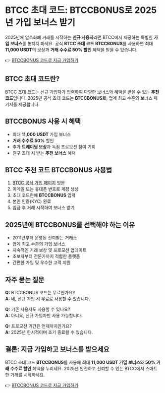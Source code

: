 
<h1>BTCC 초대 코드: BTCCBONUS로 2025년 가입 보너스 받기</h1>
<p>2025년에 암호화폐 거래를 시작하는 <strong>신규 사용자</strong>라면 BTCC에서 제공하는 특별한 <strong>가입 보너스</strong>를 놓치지 마세요. 공식 <strong>BTCC 초대 코드</strong> <strong>BTCCBONUS</strong>를 사용하면 최대 <strong>11,000 USDT</strong>의 보상과 <strong>거래 수수료 50% 할인</strong> 혜택을 받을 수 있습니다.</p>
<p>👉 <a href="https://www.btcc.com/en-US/register?inviteCode=BTCCBONUS&utm_source=kol&kol_link=9303" target="_blank">BTCCBONUS 코드로 지금 가입하기</a></p>
<img src="https://images.mirror-media.xyz/publication-images/PRL-6M0yOdJzklqdBbh-B.png?height=960&amp;width=1920" decoding="async" data-nimg="fill" class="css-xah9so" style="position: absolute; inset: 0px; box-sizing: border-box; padding: 0px; border: none; margin: auto; display: block; width: 0px; height: 0px; min-width: 100%; max-width: 100%; min-height: 100%; max-height: 100%;">
<h2>BTCC 초대 코드란?</h2>
<p>BTCC 초대 코드는 신규 가입자가 입력하여 다양한 보너스와 혜택을 받을 수 있는 <strong>추천 코드</strong>입니다. 2025년 공식 초대 코드는 <strong>BTCCBONUS</strong>로, 업계 최고 수준의 보너스 패키지를 제공합니다.</p>
<h2>BTCCBONUS 사용 시 혜택</h2>
<ul>
<li>최대 <strong>11,000 USDT</strong> 가입 보너스</li>
<li><strong>거래 수수료 50%</strong> 할인</li>
<li>추가 <strong>트레이딩 보상</strong>과 독점 프로모션 참여 기회</li>
<li>친구 초대 시 받는 <strong>추천 보너스</strong> 혜택</li>
</ul>
<h2>BTCC 추천 코드 BTCCBONUS 사용법</h2>
<ol>
<li><a href="https://www.btcc.com/en-US/register?inviteCode=BTCCBONUS&utm_source=kol&kol_link=9303" target="_blank">BTCC 공식 가입 페이지</a> 방문</li>
<li>이메일 또는 휴대폰 번호로 계정 생성</li>
<li>초대 코드란에 <strong>BTCCBONUS</strong> 입력</li>
<li>본인 인증(KYC) 완료</li>
<li>입금 후 거래 시작하여 보너스 받기</li>
</ol>
<h2>2025년에 BTCCBONUS를 선택해야 하는 이유</h2>
<ul>
<li>2011년부터 운영된 신뢰받는 거래소</li>
<li>업계 최고 수준의 가입 보너스</li>
<li>지속적인 거래 보상 및 프로모션 업데이트</li>
<li>초보자부터 전문가까지 적합한 플랫폼</li>
<li>간편한 가입 및 우수한 고객 지원</li>
</ul>
<h2>자주 묻는 질문</h2>
<p><strong>Q:</strong> BTCCBONUS 코드는 무료인가요?<br><strong>A:</strong> 네, 신규 가입 시 무료로 사용할 수 있습니다.</p>
<p><strong>Q:</strong> 기존 사용자도 사용할 수 있나요?<br><strong>A:</strong> 아니요, 신규 가입자만 사용 가능합니다.</p>
<p><strong>Q:</strong> 프로모션 기간은 언제까지인가요?<br><strong>A:</strong> 2025년 한시적이며 조기 종료될 수 있습니다.</p>
<h2>결론: 지금 가입하고 보너스를 받으세요</h2>
<p>BTCC 초대 코드 <strong>BTCCBONUS</strong>를 사용해 최대 <strong>11,000 USDT 가입 보너스</strong>와 <strong>50% 거래 수수료 할인</strong> 혜택을 누리세요. 2025년 안전하고 신뢰할 수 있는 BTCC에서 스마트한 거래를 시작하세요.</p>
<p>👉 <a href="https://www.btcc.com/en-US/register?inviteCode=BTCCBONUS&utm_source=kol&kol_link=9303" target="_blank">BTCCBONUS 코드로 지금 가입하기</a></p>
</body>
</html>
